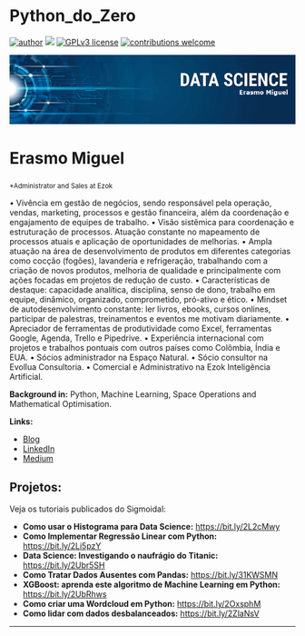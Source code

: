 # Python_do_Zero
[![author](https://img.shields.io/badge/author-carlosfab-red.svg)](https://www.linkedin.com/in/carlosfab) [![](https://img.shields.io/badge/python-3.7+-blue.svg)](https://www.python.org/downloads/release/python-365/) [![GPLv3 license](https://img.shields.io/badge/License-GPLv3-blue.svg)](http://perso.crans.org/besson/LICENSE.html) [![contributions welcome](https://img.shields.io/badge/contributions-welcome-brightgreen.svg?style=flat)](https://github.com/carlosfab/data_science/issues)

<p align="center">
  <img src="banner.png" >
</p>

# Erasmo Miguel
<sub>*Administrator and Sales at Ezok</sub>

• Vivência em gestão de negócios, sendo responsável pela operação, vendas, marketing, processos e gestão financeira, além da coordenação e engajamento de equipes de trabalho.
• Visão sistêmica para coordenação e estruturação de processos. Atuação constante no mapeamento de processos atuais e aplicação de oportunidades de melhorias.
• Ampla atuação na área de desenvolvimento de produtos em diferentes categorias como cocção (fogões), lavanderia e refrigeração, trabalhando com a criação de novos produtos, melhoria de qualidade e principalmente com ações focadas em projetos de redução de custo.
• Características de destaque: capacidade analítica, disciplina, senso de dono, trabalho em equipe, dinâmico, organizado, comprometido, pró-ativo e ético.
• Mindset de autodesenvolvimento constante: ler livros, ebooks, cursos onlines, participar de palestras, treinamentos e eventos me motivam diariamente.
• Apreciador de ferramentas de produtividade como Excel, ferramentas Google, Agenda, Trello e Pipedrive.
• Experiência internacional com projetos e trabalhos pontuais com outros países como Colômbia, Índia e EUA.
• Sócios administrador na Espaço Natural.
• Sócio consultor na Evollua Consultoria.
• Comercial e Administrativo na Ezok Inteligência Artificial. 

**Background in:** Python, Machine Learning, Space Operations and Mathematical Optimisation.

**Links:**
* [Blog](http://sigmoidal.ai)
* [LinkedIn](https://www.linkedin.com/in/carlosfab)
* [Medium](https://www.medium.com)


## Projetos:
Veja os tutoriais publicados do Sigmoidal:

* **Como usar o Histograma para Data Science:** https://bit.ly/2L2cMwy
* **Como Implementar Regressão Linear com Python:** https://bit.ly/2Li5pzY
* **Data Science: Investigando o naufrágio do Titanic:** https://bit.ly/2Ubr5SH
* **Como Tratar Dados Ausentes com Pandas:** https://bit.ly/31KWSMN
* **XGBoost: aprenda este algoritmo de Machine Learning em Python:** https://bit.ly/2UbRhws
* **Como criar uma Wordcloud em Python:** https://bit.ly/2OxsphM
* **Como lidar com dados desbalanceados:** https://bit.ly/2ZlaNsV

---



